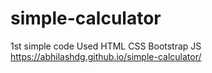 # simple-calculator
1st simple code
Used HTML CSS Bootstrap JS
https://abhilashdg.github.io/simple-calculator/
